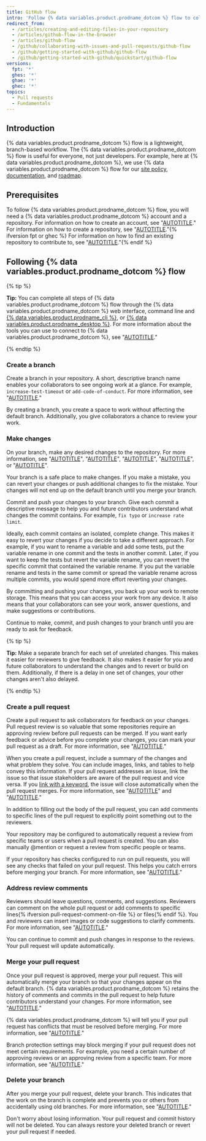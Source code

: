 ```yaml
---
title: GitHub flow
intro: 'Follow {% data variables.product.prodname_dotcom %} flow to collaborate on projects.'
redirect_from:
  - /articles/creating-and-editing-files-in-your-repository
  - /articles/github-flow-in-the-browser
  - /articles/github-flow
  - /github/collaborating-with-issues-and-pull-requests/github-flow
  - /github/getting-started-with-github/github-flow
  - /github/getting-started-with-github/quickstart/github-flow
versions:
  fpt: '*'
  ghes: '*'
  ghae: '*'
  ghec: '*'
topics:
  - Pull requests
  - Fundamentals
---
```

## Introduction

{% data variables.product.prodname_dotcom %} flow is a lightweight, branch-based workflow. The {% data variables.product.prodname_dotcom %} flow is useful for everyone, not just developers. For example, here at {% data variables.product.prodname_dotcom %}, we use {% data variables.product.prodname_dotcom %} flow for our [site policy](https://github.com/github/site-policy), [documentation](https://github.com/github/docs), and [roadmap](https://github.com/github/roadmap).

## Prerequisites

To follow {% data variables.product.prodname_dotcom %} flow, you will need a {% data variables.product.prodname_dotcom %} account and a repository. For information on how to create an account, see "[AUTOTITLE](/get-started/signing-up-for-github)." For information on how to create a repository, see "[AUTOTITLE](/get-started/quickstart/create-a-repo)."{% ifversion fpt or ghec %} For information on how to find an existing repository to contribute to, see "[AUTOTITLE](/get-started/exploring-projects-on-github/finding-ways-to-contribute-to-open-source-on-github)."{% endif %}

## Following {% data variables.product.prodname_dotcom %} flow

{% tip %}

**Tip:** You can complete all steps of {% data variables.product.prodname_dotcom %} flow through the {% data variables.product.prodname_dotcom %} web interface, command line and [{% data variables.product.prodname_cli %}](https://cli.github.com), or [{% data variables.product.prodname_desktop %}](/free-pro-team@latest/desktop). For more information about the tools you can use to connect to {% data variables.product.prodname_dotcom %}, see "[AUTOTITLE](/get-started/using-github/connecting-to-github)."

{% endtip %}

### Create a branch

  Create a branch in your repository. A short, descriptive branch name enables your collaborators to see ongoing work at a glance. For example, `increase-test-timeout` or `add-code-of-conduct`. For more information, see "[AUTOTITLE](/pull-requests/collaborating-with-pull-requests/proposing-changes-to-your-work-with-pull-requests/creating-and-deleting-branches-within-your-repository)."

  By creating a branch, you create a space to work without affecting the default branch. Additionally, you give collaborators a chance to review your work.

### Make changes

On your branch, make any desired changes to the repository. For more information, see "[AUTOTITLE](/repositories/working-with-files/managing-files/creating-new-files)", "[AUTOTITLE](/repositories/working-with-files/managing-files/editing-files)", "[AUTOTITLE](/repositories/working-with-files/managing-files/renaming-a-file)", "[AUTOTITLE](/repositories/working-with-files/managing-files/moving-a-file-to-a-new-location)", or "[AUTOTITLE](/repositories/working-with-files/managing-files/deleting-files-in-a-repository)".

Your branch is a safe place to make changes. If you make a mistake, you can revert your changes or push additional changes to fix the mistake. Your changes will not end up on the default branch until you merge your branch.

Commit and push your changes to your branch. Give each commit a descriptive message to help you and future contributors understand what changes the commit contains. For example, `fix typo` or `increase rate limit`.

Ideally, each commit contains an isolated, complete change. This makes it easy to revert your changes if you decide to take a different approach. For example, if you want to rename a variable and add some tests, put the variable rename in one commit and the tests in another commit. Later, if you want to keep the tests but revert the variable rename, you can revert the specific commit that contained the variable rename. If you put the variable rename and tests in the same commit or spread the variable rename across multiple commits, you would spend more effort reverting your changes.

By committing and pushing your changes, you back up your work to remote storage. This means that you can access your work from any device. It also means that your collaborators can see your work, answer questions, and make suggestions or contributions.

Continue to make, commit, and push changes to your branch until you are ready to ask for feedback.

{% tip %}

**Tip:** Make a separate branch for each set of unrelated changes. This makes it easier for reviewers to give feedback. It also makes it easier for you and future collaborators to understand the changes and to revert or build on them. Additionally, if there is a delay in one set of changes, your other changes aren't also delayed.

{% endtip %}

### Create a pull request

Create a pull request to ask collaborators for feedback on your changes. Pull request review is so valuable that some repositories require an approving review before pull requests can be merged. If you want early feedback or advice before you complete your changes, you can mark your pull request as a draft. For more information, see "[AUTOTITLE](/pull-requests/collaborating-with-pull-requests/proposing-changes-to-your-work-with-pull-requests/creating-a-pull-request)."

When you create a pull request, include a summary of the changes and what problem they solve. You can include images, links, and tables to help convey this information. If your pull request addresses an issue, link the issue so that issue stakeholders are aware of the pull request and vice versa. If you [link with a keyword](get-started/writing-on-github/working-with-advanced-formatting/using-keywords-in-issues-and-pull-requests), the issue will close automatically when the pull request merges. For more information, see "[AUTOTITLE](/get-started/writing-on-github/getting-started-with-writing-and-formatting-on-github/basic-writing-and-formatting-syntax)" and "[AUTOTITLE](/issues/tracking-your-work-with-issues/linking-a-pull-request-to-an-issue)."

In addition to filling out the body of the pull request, you can add comments to specific lines of the pull request to explicitly point something out to the reviewers.

Your repository may be configured to automatically request a review from specific teams or users when a pull request is created. You can also manually @mention or request a review from specific people or teams.

If your repository has checks configured to run on pull requests, you will see any checks that failed on your pull request. This helps you catch errors before merging your branch. For more information, see "[AUTOTITLE](/pull-requests/collaborating-with-pull-requests/collaborating-on-repositories-with-code-quality-features/about-status-checks)."

### Address review comments

Reviewers should leave questions, comments, and suggestions. Reviewers can comment on the whole pull request or add comments to specific lines{% ifversion pull-request-comment-on-file %} or files{% endif %}. You and reviewers can insert images or code suggestions to clarify comments. For more information, see "[AUTOTITLE](/pull-requests/collaborating-with-pull-requests/reviewing-changes-in-pull-requests)."

You can continue to commit and push changes in response to the reviews. Your pull request will update automatically.

### Merge your pull request

Once your pull request is approved, merge your pull request. This will automatically merge your branch so that your changes appear on the default branch. {% data variables.product.prodname_dotcom %} retains the history of comments and commits in the pull request to help future contributors understand your changes. For more information, see "[AUTOTITLE](/pull-requests/collaborating-with-pull-requests/incorporating-changes-from-a-pull-request/merging-a-pull-request)."

{% data variables.product.prodname_dotcom %} will tell you if your pull request has conflicts that must be resolved before merging. For more information, see "[AUTOTITLE](/pull-requests/collaborating-with-pull-requests/addressing-merge-conflicts)."

Branch protection settings may block merging if your pull request does not meet certain requirements. For example, you need a certain number of approving reviews or an approving review from a specific team. For more information, see "[AUTOTITLE](/repositories/configuring-branches-and-merges-in-your-repository/managing-protected-branches/about-protected-branches)."

### Delete your branch

After you merge your pull request, delete your branch. This indicates that the work on the branch is complete and prevents you or others from accidentally using old branches. For more information, see "[AUTOTITLE](/repositories/configuring-branches-and-merges-in-your-repository/managing-branches-in-your-repository/deleting-and-restoring-branches-in-a-pull-request)."

Don't worry about losing information. Your pull request and commit history will not be deleted. You can always restore your deleted branch or revert your pull request if needed.

